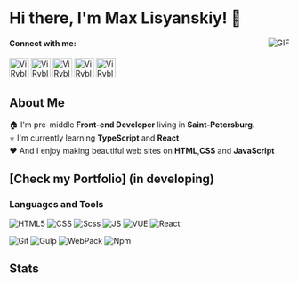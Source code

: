 # Hi there, I'm **Max Lisyanskiy**! 👋

<img align="right" alt="GIF"  src="https://media.giphy.com/media/l0MYzwTebntNEii4M/giphy.gif" />

#### Connect with me:
<a href="https://vk.com/maxlisyanskiy" target="_blank"><img height="35px" src="https://camo.githubusercontent.com/26be819fcce90f75668efeb7a432b969dcc35a1e4478149c3fcd48fda5b457c3/68747470733a2f2f6564656e742e6769746875622e696f2f537570657254696e7949636f6e732f696d616765732f7376672f766b2e737667" alt="ViRyblakin Vk"></a>  <a href="https://www.instagram.com/rybalkinvi/?hl=ru" target="_blank"><img height="35px" src="https://camo.githubusercontent.com/c9dacf0f25a1489fdbc6c0d2b41cda58b77fa210a13a886d6f99e027adfbd358/68747470733a2f2f6564656e742e6769746875622e696f2f537570657254696e7949636f6e732f696d616765732f7376672f696e7374616772616d2e737667" alt="ViRyblakin Insatgram"></a> <a href="https://www.linkedin.com/in/%D0%B2%D0%B8%D1%82%D0%B0%D0%BB%D0%B8%D0%B9-%D1%80%D1%8B%D0%B1%D0%B0%D0%BB%D0%BA%D0%B8%D0%BD-b3b470207/" target="_blank"><img height="35px" src="https://camo.githubusercontent.com/c8a9c5b414cd812ad6a97a46c29af67239ddaeae08c41724ff7d945fb4c047e5/68747470733a2f2f6564656e742e6769746875622e696f2f537570657254696e7949636f6e732f696d616765732f7376672f6c696e6b6564696e2e737667" alt="ViRyblakin Linkedin"></a>  <a href="https://t.me/ViRybalkin" target="_blank"><img height="35px" src="https://camo.githubusercontent.com/f4b401dd7cd9b7840fd31acafd49e151a80e4c9600bf219934461b96dd98e013/68747470733a2f2f6564656e742e6769746875622e696f2f537570657254696e7949636f6e732f696d616765732f7376672f74656c656772616d2e737667" alt="ViRyblakin Telegram"></a>  <a href="mailto:kinjeks@gmail.com" target="_blank"><img height="35px" src="https://camo.githubusercontent.com/4a3dd8d10a27c272fd04b2ce8ed1a130606f95ea6a76b5e19ce8b642faa18c27/68747470733a2f2f6564656e742e6769746875622e696f2f537570657254696e7949636f6e732f696d616765732f7376672f676d61696c2e737667" alt="ViRyblakin Gmail"></a> 
## About Me
🏠 I'm pre-middle **Front-end Developer**  living in **Saint-Petersburg**.   
⭐  I'm currently learning **TypeScript** and **React**   
❤️ And I enjoy making  beautiful web sites on **HTML**,**CSS** and **JavaScript** 
<!--  ## [Check my Portfolio](https://virybalkin.github.io/MyPortfolio/dist/) -->
 ## [Check my Portfolio] (in developing)


### Languages and Tools    
![HTML5](https://img.shields.io/badge/-HTML5-090909?style=plastic&logo=html5)
![CSS](https://img.shields.io/badge/-CSS-090909?style=plastic&logo=css3)
![Scss](https://img.shields.io/badge/-Scss-090909?style=plastic&logo=Sass)
![JS](https://img.shields.io/badge/-JS-090909?style=plastic&logo=javascript) 
![VUE](https://img.shields.io/badge/-Vue-090909?style=plastic&logo=vue.js) 
![React](https://img.shields.io/badge/-React-090909?style=plastic&logo=react)

![Git](https://img.shields.io/badge/-Git-090909?style=plastic&logo=git)
![Gulp](https://img.shields.io/badge/-Gulp-090909?style=plastic&logo=gulp)
![WebPack](https://img.shields.io/badge/-WebPack-090909?style=plastic&logo=webpack)
![Npm](https://img.shields.io/badge/-NPM-090909?style=plastic&logo=npm)


## Stats

<!-- ![ViRybalkin's github stats](https://github-readme-stats.vercel.app/api?username=ViRybalkin&show_icons=true&hide_border=false&theme=tokyonight&count_private=true&hide_title=fasle)[![Top Langs](https://github-readme-stats.vercel.app/api/top-langs/?username=ViRybalkin&&theme=tokyonight&layout=compact)](https://github.com/anuraghazra/github-readme-stats)
<img src="https://wakatime.com/share/@9257b821-b75e-4508-b1e0-9e5074f2a8a6/dc0483a9-a450-4b72-93c1-db060ea6f897.svg" height="400" width="850"/>

> Most good programmers do programming not because they expect to get paid or get adulation by the public, but because it is fun to program.   
>  ***Linus Torvalds*** -->
